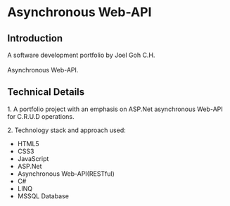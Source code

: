 # Asynchronous Web-API

## Introduction
A software development portfolio by Joel Goh  C.H. <br/> <br/>
Asynchronous Web-API.

## Technical Details
<p>
    1. A portfolio project with an emphasis on ASP.Net asynchronous Web-API for C.R.U.D operations.
</p>

<p>
  2. Technology stack and approach used:
    <ul>
        <li>HTML5</li>
        <li>CSS3</li>
        <li>JavaScript</li>
        <li>ASP.Net</li>
        <li>Asynchronous Web-API(RESTful)</li>
        <li>C#</li>
        <li>LINQ</li>
        <li>MSSQL Database</li>
    </ul>
</p>
